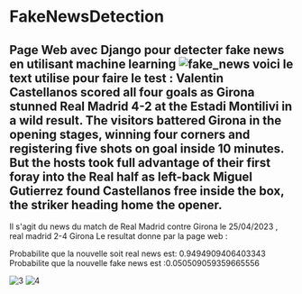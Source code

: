 # FakeNewsDetection
Page Web avec Django pour detecter fake news en utilisant machine learning 
![fake_news](https://github.com/haazelnuter/FakeNewsDetection/assets/96618018/240b156c-6eaa-4a58-8d92-70fff91bbef1)
voici le text utilise pour faire le test : **Valentin Castellanos scored all four goals as Girona stunned Real Madrid 4-2 at the Estadi Montilivi in a wild result.
The visitors battered Girona in the opening stages, winning four corners and registering five shots on goal inside 10 minutes.
But the hosts took full advantage of their first foray into the Real half as left-back Miguel Gutierrez found Castellanos free inside the box, the striker heading home the opener.** 
------------------------------------------------------------------------------------------------
Il s'agit du news du match de Real Madrid contre Girona le 25/04/2023 , real madrid 2-4 Girona 
Le resultat donne par la page web : 

Probabilite que la nouvelle soit real news est: 0.9494909406403343
Probabilite que la nouvelle fake news est :0.050509059359665556

![3](https://github.com/haazelnuter/FakeNewsDetection/assets/96618018/e75231bb-c684-460b-8d9f-3096e2a9d528)
![4](https://github.com/haazelnuter/FakeNewsDetection/assets/96618018/6698a352-7617-457c-a2f3-e1c171aa0c44)


